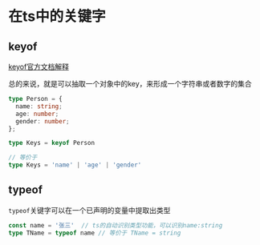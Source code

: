 # 在ts中的关键字

## keyof

[keyof官方文档解释](https://www.typescriptlang.org/docs/handbook/2/template-literal-types.html)

总的来说，就是可以抽取一个对象中的key，来形成一个字符串或者数字的集合

```ts
type Person = {
  name: string;
  age: number;
  gender: number;
};

type Keys = keyof Person

// 等价于
type Keys = 'name' | 'age' | 'gender'

```
## typeof
`typeof`关键字可以在一个已声明的变量中提取出类型

```ts
const name = '张三'  // ts的自动识别类型功能，可以识别name:string
type TName = typeof name // 等价于 TName = string
```
